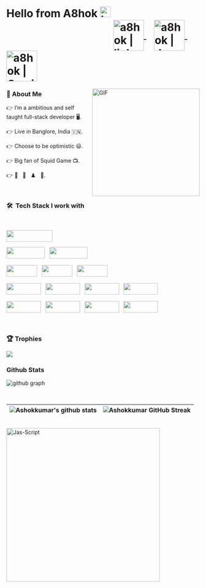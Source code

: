 <h1 align="left"> Hello from A8hok <img src="https://user-images.githubusercontent.com/1303154/88677602-1635ba80-d120-11ea-84d8-d263ba5fc3c0.gif" width="28px" alt="hi">&nbsp;&nbsp;&nbsp;&nbsp;&nbsp;&nbsp;&nbsp;&nbsp;&nbsp;&nbsp;&nbsp;&nbsp;&nbsp;&nbsp;&nbsp;&nbsp;&nbsp;&nbsp;&nbsp;&nbsp;&nbsp;&nbsp;&nbsp;&nbsp;&nbsp;&nbsp;&nbsp;&nbsp;&nbsp;&nbsp;&nbsp;&nbsp;&nbsp;&nbsp;&nbsp;&nbsp;&nbsp;&nbsp;&nbsp;&nbsp;&nbsp;
<a href="https://www.linkedin.com/in/a8hok/" target="_blank">
  <img align="center" alt="a8hok | linkedin" src="https://user-images.githubusercontent.com/22448559/137614008-18f96cfd-b2c4-4066-9991-f605c978f9d9.png" width="80"/>
</a> &nbsp;&nbsp;
<a href="https://dev.to/a8hok" target="_blank">
    <img align="center" alt="a8hok | dev" src="https://user-images.githubusercontent.com/22448559/137614000-07f740bc-3723-497b-bb5e-54185478c892.png" width="80" />
</a> &nbsp;&nbsp;
<a href="mailto:a8hokkumar@gmail.com">
  <img align="center" alt="a8hok | Gmail" width="80px" src="https://user-images.githubusercontent.com/22448559/137614003-749c6718-b38d-4d6f-9cb2-b01a1781b144.png" />
</a> 
</h1>

<img align="right" alt="GIF" src="https://user-images.githubusercontent.com/22448559/137613385-2ebbef8f-ca0a-4781-b0c1-a2ba145d8194.gif" height="280" />

### 🥳 About Me

👉  I’m a ambitious and self taught full-stack developer 🖥️.

👉  Live in Banglore, India 🇮🇳.

👉  Choose to be optimistic 😃.

👉  Big fan of Squid Game 📺.

👉  🏏 &nbsp;&nbsp;🏸 &nbsp;&nbsp;♟️&nbsp;&nbsp; 🍕.


<br>

### 🛠 &nbsp;Tech Stack I work with

<br>

<p  align="left">

<img src="https://img.shields.io/badge/javascript%20-%23323330.svg?&style=for-the-badge&logo=javascript&logoColor=%23F7DF1E" width="120" height="30"/>
  </p>
  
<p  align="left">

<img src="https://img.shields.io/badge/React-20232A?style=for-the-badge&logo=react&logoColor=61DAFB" width="100" height="30"/>  
  &nbsp;
<img src="https://img.shields.io/badge/-Node.js-05122A?style=flat&logo=node.js" width="100" height="30"/>
  </p>
  
  <p  align="left">

  
<img src="https://user-images.githubusercontent.com/22448559/137614725-a729244a-bc72-4820-b1c5-3aee6c4cf5c3.png" width="80" height="30"/>
  &nbsp;
<img src="https://user-images.githubusercontent.com/22448559/137614989-f740ccc8-83cb-453a-8e28-ac07da187920.png" width="80" height="30"/>
  &nbsp;
<img src="https://user-images.githubusercontent.com/22448559/137614991-a8c62984-33fa-4342-bfb0-72c68672433b.png" width="80" height="30"/>  
 </p>
 
 <p  align="left">

  
<img src="https://user-images.githubusercontent.com/22448559/137615247-3e8ae08b-8309-404c-a97d-a74d7d572290.png" width="90" height="30">
  &nbsp;

<img src="https://user-images.githubusercontent.com/22448559/137615245-054d7e27-433a-49d9-b159-cc3b9ad24627.jpeg" width="90" height="30">
&nbsp;
  
  <img src="https://user-images.githubusercontent.com/22448559/137615248-f34c1898-b477-41c1-a993-3df8a550c38e.png" width="90" height="30">
&nbsp;
  
<img src="https://user-images.githubusercontent.com/22448559/137615983-3043c784-bc74-43cf-82eb-0aa5ac2f3e1d.jpeg" width="90" height="30">
</p>
<p align="left">

<img src="https://img.shields.io/badge/Python-3776AB?style=for-the-badge&logo=python&logoColor=white" width="90" height="30">
&nbsp;
  <img src="https://img.shields.io/badge/-Flask-05122A?style=flat&logo=flask" width="90" height="30">
&nbsp;
    <img src="https://img.shields.io/badge/-Django-05122A?style=flat&logo=django&logoColor=092E20" width="90" height="30">
&nbsp;
    <img src="https://user-images.githubusercontent.com/22448559/137615981-be5a8b84-19b2-4b1e-ae97-3b273b594c4c.jpeg" width="90" height="30">

</p>
<br>



### 🏆 Trophies<br>
<img src="https://github-profile-trophy.vercel.app/?username=a8hok&theme=tokyonight&margin-w=15" />

<br>

### Github Stats
![github graph](https://activity-graph.herokuapp.com/graph?username=a8hok&theme=react-dark)

<br>

| ![Ashokkumar's github stats](https://github-readme-stats.vercel.app/api?username=a8hok&show_icons=true&theme=tokyonight) | ![Ashokkumar GitHub Streak](https://github-readme-streak-stats.herokuapp.com/?user=a8hok&theme=tokyonight) |
| --- | --- |

<br>
<img align="center" width=400 src="https://github-readme-stats.vercel.app/api/top-langs/?username=a8hok&count_private=true&theme=radical" alt="Jas-Script" />
